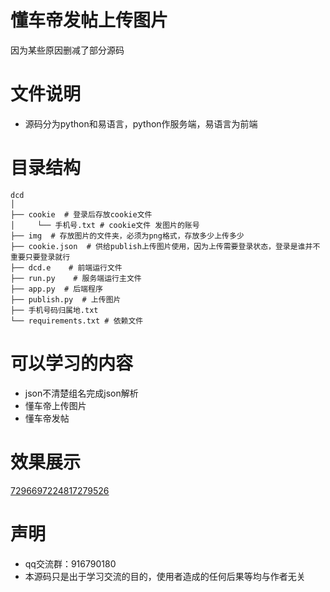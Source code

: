 # 懂车帝发帖上传图片
因为某些原因删减了部分源码

# 文件说明
- 源码分为python和易语言，python作服务端，易语言为前端

# 目录结构
```
dcd
│
├── cookie  # 登录后存放cookie文件
│     └── 手机号.txt # cookie文件 发图片的账号
├── img  # 存放图片的文件夹，必须为png格式，存放多少上传多少
├── cookie.json  # 供给publish上传图片使用，因为上传需要登录状态，登录是谁并不重要只要登录就行
├── dcd.e    # 前端运行文件
├── run.py    # 服务端运行主文件
├── app.py  # 后端程序
├── publish.py  # 上传图片
├── 手机号码归属地.txt
└── requirements.txt # 依赖文件
```
# 可以学习的内容
- json不清楚组名完成json解析
- 懂车帝上传图片
- 懂车帝发帖

# 效果展示
[7296697224817279526](https://api.dcarapi.com/motor/feoffline/ugcs/article.html?link_source=share&group_id=7296697224817279526)

# 声明
- qq交流群：916790180
- 本源码只是出于学习交流的目的，使用者造成的任何后果等均与作者无关
